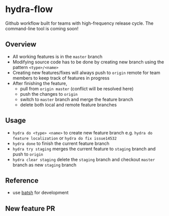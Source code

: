# hydra-flow
Github workflow built for teams with high-frequency release cycle. The command-line tool is coming soon!

## Overview
- All working features is in the `master` branch
- Modifying source code has to be done by creating new branch using the pattern `<type>/<name>`
- Creating new features/fixes will always push to `origin` remote for team members to keep track of features in progress
- After finishing the feature,
  - pull from `origin master` (conflict will be resolved here)
  - push the changes to `origin`
  - switch to `master` branch and merge the feature branch
  - delete both local and remote feature branches

## Usage
- `hydra do <type> <name>` to create new feature branch e.g. `hydra do feature localization` or `hydra do fix issue14532`
- `hydra done` to finish the current feature branch
- `hydra try staging` merges the current feature to `staging` branch and push to `origin`
- `hydra clear staging` delete the `staging` branch and checkout `master` branch as new `staging` branch

## Reference
- use [batsh](https://github.com/BYVoid/Batsh) for development

## New feature PR
